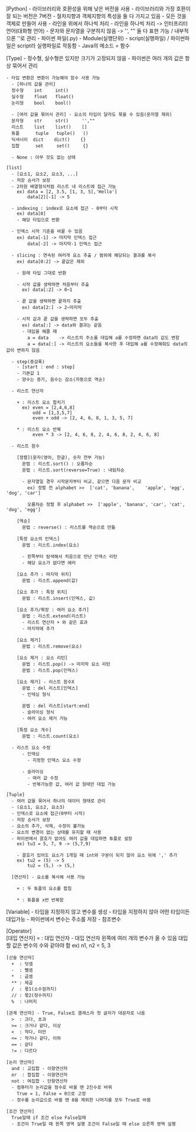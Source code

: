  [Python]
    - 라이브러리와 호환성을 위해 낮은 버전을 사용
    - 라이브러리와 가장 호환이 잘 되는 버전은 7버전
    - 절차지향과 객체지향의 특성을 둘 다 가지고 있음
      - 모든 것을 객체로 만들어 사용
      - 라인을 위에서 하나씩 처리
    - 라인을 하나씩 처리 -> 인터프리터 언어(대화형 언어)
    - 문자와 문자열을 구분하지 않음 -> '', "" 둘 다 표현 가능 / 내부적으론 ''로 관리
    - 파이썬 파일(.py) - Module(실행단위) - script(실행파일) / 파이썬파일은 script라 실행파일로 작동함
    - Java의 메소드 = 함수

  [Type]
    - 정수형, 실수형은 있지만 크기가 고정되지 않음
    - 파이썬은 여러 개의 값은 항상 묶어서 관리

    - 타입 변환은 변환이 가능해야 함수 사용 가능
      - [하나의 값을 관리]
      정수형    int     int()
      실수형    float   float()
      논리형    bool    bool()

      - [여러 값을 묶어서 관리] - 요소의 타입이 달라도 묶을 수 있음(문자열 제외)
      문자형    str     str()     '',""
      리스트    list    list()    []
      튜플      tuple   tuple()   ()
      딕셔너리  dict    dict()    {}
      집합      set     set()     {}

      - None : 아무 것도 없는 상태
    
    [list]
      - [요소1, 요소2, 요소3, ...]
      - 저장 순서가 보장
      - 2차원 배열형식처럼 리스트 내 리스트에 접근 가능
        ex) data = [2, 3.5, [1, 3, 5],'Hello']
            data[2][-1] -> 5

      - indexing : index로 요소에 접근 - 0부터 시작
        ex) data[0]
        - 해당 타입으로 반환

      - 인덱스 시작 기준을 바꿀 수 있음
        ex) data[-1] -> 마지막 인덱스 접근
            data[-2] -> 마지막-1 인덱스 접근

      - slicing : 연속된 여러개 요소 추출 / 범위에 해당되는 결과를 복사
        ex) data[0:2] -> 끝값은 제외

        - 원래 타입 그대로 반환

        - 시작 값을 생략하면 처음부터 추출
          ex) data[:2] -> 0~1

        - 끝 값을 생략하면 끝까지 추출
          ex) data[2:] -> 2~마지막

        - 시작 값과 끝 값을 생략하면 모두 추출
          ex) data[:] -> data와 결과는 같음
          - 대입을 해줄 때 
            a = data    -> 리스트의 주소를 대입해 a를 수정하면 data의 값도 변함
            a = data[:] -> 리스트의 요소들을 복사한 후 대입해 a를 수정해줘도 data의 값이 변하지 않음

      - step(증감폭)
        - [start : end : step]
        - 기본값 1
        - 양수는 증가, 음수는 감소(자동으로 역순)
      
      - 리스트 연산자

        + : 리스트 요소 합치기
          ex) even = [2,4,6,8]
              odd = [1,3,5,7]
              even + odd -> [2, 4, 6, 8, 1, 3, 5, 7]

        * : 리스트 요소 반복
              even * 3 -> [2, 4, 6, 8, 2, 4, 6, 8, 2, 4, 6, 8]

      - 리스트 함수
       
        [정렬](문자(영어, 한글), 숫자 전부 가능)
          문법 : 리스트.sort() : 오름차순
          문법 : 리스트.sort(reverse=True) : 내림차순

          - 문자열일 경우 시작문자부터 비교, 같으면 다음 문자 비교
            ex) 정렬 전 alphabet >>  ['cat', 'banana',    'apple', 'egg', 'dog', 'car']

            오름차순 정렬 후 alphabet >>  ['apple', 'banana', 'car', 'cat', 'dog', 'egg']
        
        [역순]
          문법 : reverse() : 리스트를 역순으로 만듦

        [특정 요소의 인덱스]
          문법 : 리스트.index(요소)

          - 왼쪽부터 탐색해서 처음으로 만난 인덱스 리턴
          - 해당 요소가 없다면 에러

        [요소 추가 : 마지막 위치]
          문법 : 리스트.append(값)

        [요소 추가 : 특정 위치]
          문법 : 리스트.insert(인덱스, 값)

        [요소 추가/확장 : 여러 요소 추가]
          문법 : 리스트.extend(리스트)
          - 리스트 연산자 + 와 같은 효과
          - 마지막에 추가

        [요소 제거]
          문법 : 리스트.remove(요소)

        [요소 제거 : 요소 리턴]
          문법 : 리스트.pop() -> 마지막 요소 리턴
          문법 : 리스트.pop(인덱스)

        [요소 제거] - 리스트 함수X
          문법 : del 리스트[인덱스]
          - 인덱싱 형식

          문법 : del 리스트[start:end]
          - 슬라이싱 형식
          - 여러 요소 제거 가능

        [특정 요소 개수]
          문법 : 리스트.count(요소)

      - 리스트 요소 수정
          - 인덱싱
            - 지정한 인덱스 요소 수정

          - 슬라이싱
            - 여러 값 수정
            - 반복가능한 값, 여러 값 형태만 대입 가능

    [Tuple]
      - 여러 값을 묶어서 하나의 데이터 형태로 관리
      - (요소1, 요소2, 요소3)
      - 인덱스로 요소에 접근(0부터 시작)
      - 저장 순서가 보장
      - 요소의 추가, 삭제, 수정이 불가능
      - 요소의 변경이 없는 상태를 유지할 때 사용
      - 파이썬에서 괄호가 없어도 여러 값을 대입하면 튜플로 설정
        ex) tu3 = 5, 7, 9 -> (5,7,9)

        - 괄호가 있어도 요소가 1개일 때 int와 구분이 되지 않아 요소 뒤에 ',' 추가
        ex) tu2 = (5) -> 5
            tu2 = (5,) -> (5,)

      [연산자] - 요소를 복사해 사용 가능

        + : 두 튜플의 요소를 합침

        * : 튜플을 x번 반복함

  [Variable]
    - 타입을 지정하지 않고 변수를 생성
    - 타입을 지정하지 않아 어떤 타입이든 대입가능
    - 파이썬에서 변수는 주소를 저장 - 참조변수

  [Operator]  
    [대입 연산자]
      = : 대입 연산자
        - 대입 연산자 왼쪽에 여러 개의 변수가 올 수 있음
          대입할 값은 변수의 수와 같아야 함
        ex) n1, n2 = 5, 3

    [산술 연산자]
      +  : 덧셈 
      -  : 뺄셈
      *  : 곱셈
      ** : 제곱
      /  : 몫1(소수점까지)
      // : 몫2(정수까지)
      %  : 나머지

    [관계 연산자] - True, False도 클래스라 첫 글자가 대문자로 나옴
      >  : 크다, 초과
      >= : 크거나 같다, 이상
      <  : 작다, 미만
      <= : 작거나 같다, 이하
      == : 같다
      != : 다르다

    [논리 연산자]
      and : 교집합 - 이항연산자
      or  : 합집합 - 이항연산자
      not : 여집합 - 단항연산자
      - 컴퓨터가 논리값을 정수로 바꿀 땐 2진수로 바꿔 
        True = 1, False = 0으로 고정
      - 정수를 논리값으로 바뀔 땐 0을 제외한 나머지를 모두 True로 바뀜

    [조건 연산자]
      True일때 if 조건 else False일때
      - 조건이 True일 때 왼쪽 영역 실행 조건이 False일 때 else 오른쪽 영역 실행
  